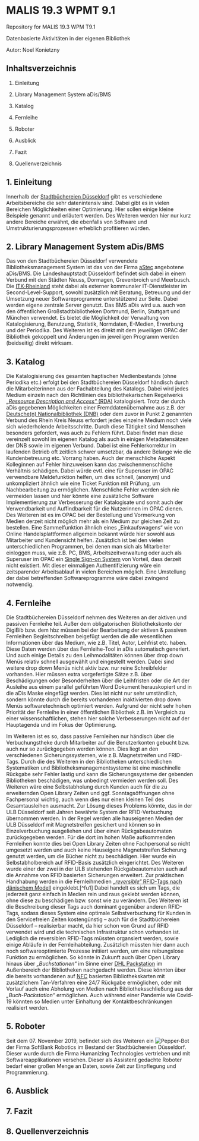 # MALIS 19.3 WPMT 9.1
Repository for MALIS 19.3 WPM T9.1

Datenbasierte Aktivitäten in der eigenen Bibliothek

Autor: Noel Konietzny


## Inhaltsverzeichnis

1. Einleitung

2. Library Management System aDis/BMS

3. Katalog

4. Fernleihe

5. Roboter

6. Ausblick

7. Fazit

8. Quellenverzeichnis


## 1. Einleitung

Innerhalb der [Stadtbüchereien Düsseldorf](https://www.duesseldorf.de/stadtbuechereien/) gibt es verschiedene Arbeitsbereiche die sehr datenintensiv sind. Dabei gibt es in vielen Bereichen Möglichkeiten einer Optimierung. Hier sollen einige kleine Beispiele genannt und erläutert werden. Des Weiteren werden hier nur kurz andere Bereiche erwähnt, die ebenfalls von Software und Umstrukturierungsprozessen erheblich profitieren würden.


## 2. Library Management System aDis/BMS

Das von den Stadtbüchereien Düsseldorf verwendete Bibliotheksmanagement System ist das von der Firma [aStec](https://www.astec.de/) angebotene aDis/BMS. Die Landeshauptstadt Düsseldorf befindet sich dabei in einem Verbund mit den Städten Neuss, Dormagen, Grevenbroich und Meerbusch.  Die [ITK-Rheinland](https://www.itk-rheinland.de/) steht dabei als externer kommunaler IT-Dienstleister im Second-Level-Support, sowohl zusätzlich mit Beratung, Betreuung und der Umsetzung neuer Softwareprogramme unterstützend zur Seite. Dabei werden eigene zentrale Server genutzt. Das BMS aDis wird u.a. auch von den öffentlichen Großstadtbibliotheken Dortmund, Berlin, Stuttgart und München verwendet.
Es bietet die Möglichkeit der Verwaltung von Katalogisierung, Benutzung, Statistik, Normdaten, E-Medien, Erwerbung und der Periodika. Des Weiteren ist es direkt mit dem jeweiligen OPAC der Bibliothek gekoppelt und Änderungen im jeweiligen Programm werden (beidseitig) direkt wirksam.


## 3. Katalog

Die Katalogisierung des gesamten haptischen Medienbestands (ohne Periodika etc.) erfolgt bei den Stadtbüchereien Düsseldorf händisch durch die Mitarbeiterinnen aus der Fachabteilung des Katalogs. Dabei wird jedes Medium einzeln nach den Richtlinien des bibliothekarischen Regelwerks [*„Ressource Description and Access"* (RDA)](https://www.rdatoolkit.org/about) katalogisiert. Trotz der durch aDis gegebenen Möglichkeiten einer Fremddatenübernahme aus z.B. der [Deutsche(n) Nationalbibliothek (DNB)](https://www.dnb.de/DE/Home/home_node.html) oder dem zuvor in Punkt 2 genannten Verbund des Rhein Kreis Neuss erfordert jedes einzelne Medium noch viele sich wiederholende Arbeitsschritte. Durch diese Tätigkeit sind Menschen besonders gefordert, was auch zu Fehlern führt. Dabei findet man diese vereinzelt sowohl im eigenen Katalog als auch in einigen Metadatensätzen der DNB sowie im eigenen Verbund. Dabei ist eine Fehlerkorrektur im laufenden Betrieb oft zeitlich schwer umsetzbar, da andere Belange wie die Kundenbetreuung etc. Vorrang haben. Auch der menschliche Aspekt Kolleginnen auf Fehler hinzuweisen kann das zwischenmenschliche Verhältnis schädigen. Dabei würde evtl. eine für Superuser im OPAC verwendbare Meldefunktion helfen, um dies schnell, (anonym) und unkompliziert ähnlich wie eine Ticket Funktion mit Prüfung, um Nachbearbeitung zu ermöglichen. Menschliche Fehler werden sich nie vermeiden lassen und hier könnte eine zusätzliche Software Implementierung zur Verbesserung der Katalogisate und somit auch der Verwendbarkeit und Auffindbarkeit für die Nutzerinnen im OPAC dienen. Des Weiteren ist es im OPAC bei der Bestellung und Vormerkung von Medien derzeit nicht möglich mehr als ein Medium zur gleichen Zeit zu bestellen. Eine Sammelfunktion ähnlich eines „Einkaufswagens“ wie von Online Handelsplattformen allgemein bekannt würde hier sowohl aus Mitarbeiter und Kundensicht helfen. 
Zusätzlich ist bei den vielen unterschiedlichen Programmen, bei denen man sich als Mitarbeiter einloggen muss, wie z.B. PC, BMS, Arbeitszeitverwaltung oder auch als Superuser im OPAC ein [Single Sign-on System](https://www.computerwoche.de/a/wunderwaffe-sso,3545560) von Vorteil, dass derzeit nicht existiert. Mit dieser einmaligen Authentifizierung wäre ein zeitsparender Arbeitsablauf in vielen Bereichen möglich. Eine Umstellung der dabei betreffenden Softwareprogramme wäre dabei zwingend notwendig.


## 4. Fernleihe

Die Stadtbüchereien Düsseldorf nehmen des Weiteren an der aktiven und passiven Fernleihe teil. Außer dem obligatorischen Bibliothekskonto der DigiBib bzw. dem hbz müssen bei der Bearbeitung der aktiven & passiven Fernleihen Begleitschreiben beigefügt werden die alle wesentlichen Informationen über das Medium, wie z.B. Titel, Autor, Leihfrist etc. haben. Diese Daten werden über das Fernleihe-Tool in aDis automatisch generiert. Und auch einige Details zu den Leihmodalitäten können über drop down Menüs relativ schnell ausgewählt und eingestellt werden. Dabei sind weitere drop down Menüs nicht aktiv bzw. nur reine Schreibfelder vorhanden. Hier müssen extra vorgefertigte Sätze z.B. über Beschädigungen oder Besonderheiten über die Leihfristen oder die Art der Ausleihe aus einem parallel geführten Word Dokument herauskopiert und in die aDis Maske eingefügt werden. Dies ist nicht nur sehr umständlich, sondern könnte durch die bereits vorhandenen inaktivierten drop down Menüs softwaretechnisch optimiert werden. Aufgrund der nicht sehr hohen Priorität der Fernleihe in einer öffentlichen Bibliothek z.B. im Vergleich zu einer wissenschaftlichen, stehen hier solche Verbesserungen nicht auf der Hauptagenda und im Fokus der Optimierung.

Im Weiteren ist es so, dass passive Fernleihen nur händisch über die Verbuchungstheke durch Mitarbeiter auf die Benutzerkonten gebucht bzw. auch nur so zurückgegeben werden können. Dies liegt an den verschiedenen Sicherungssystemen, wie z.B. Magnetstreifen und FRID-Tags. Durch die des Weiteren in den Bibliotheken unterschiedlichen Systematiken und Bibliotheksmanagementsysteme ist eine maschinelle Rückgabe sehr Fehler lastig und kann die Sicherungssysteme der gebenden Bibliotheken beschädigen, was unbedingt vermieden werden soll. Des Weiteren wäre eine Selbstabholung durch Kunden auch für die zu erweiternden Open Library Zeiten und ggf. Sonntagsöffnungen ohne Fachpersonal wichtig, auch wenn dies nur einen kleinen Teil des Gesamtausleihen ausmacht. Zur Lösung dieses Problems könnte, das in der ULB Düsseldorf seit Jahren bewährte System der RFID-Verbuchung übernommen werden. In der Regel werden alle hauseigenen Medien der ULB Düsseldorf mit Magnetstreifen gesichert und können so in Einzelverbuchung ausgeliehen und über einen Rückgabeautomaten zurückgegeben werden. Für die dort im hohen Maße aufkommenden Fernleihen konnte dies bei Open Library Zeiten ohne Fachpersonal so nicht umgesetzt werden und auch keine Hauseigene Magnetstreifen Sicherung genutzt werden, um die Bücher nicht zu beschädigen. Hier wurde ein Selbstabholbereich auf RFID-Basis zusätzlich eingerichtet. Des Weiteren wurde einer der zwei in der ULB stehenden Rückgabeautomaten auch auf die Annahme von RFID basierten Sicherungen erweitert. Zur praktischen Handhabung werden in die Fernleihmedien [*„reversible“* RFID-Tags nach dänischem Modell](https://publiscologne.th-koeln.de/frontdoor/deliver/index/docId/375/file/PB2013_Reymer_RFID.pdf) eingeklebt.[^fu1] Dabei handelt es sich um Tags, die jederzeit ganz einfach in Medien rein und raus geklebt werden können, ohne diese zu beschädigen bzw. sonst wie zu verändern. Des Weiteren ist die Beschreibung dieser Tags auch dominant gegenüber anderen RFID-Tags, sodass dieses System eine optimale Selbstverbuchung für Kunden in den Servicefreien Zeiten kostengünstig – auch für die Stadtbüchereien Düsseldorf – realisierbar macht, da hier schon von Grund auf RFID verwendet wird und die technischen Infrastruktur schon vorhanden ist. Lediglich die reversiblen RFID-Tags müssten organsiert werden, sowie einige Abläufe in der Fernleihabteilung. Zusätzlich müssten hier dann auch noch softwareoptimierte Prozesse initiiert werden, um eine reibungslose Funktion zu ermöglichen. So könnte in Zukunft auch über Open Library hinaus über *„Buchstationen“* im Sinne einer [DHL Packstation](https://www.dhl.de/de/privatkunden/pakete-empfangen/an-einem-abholort-empfangen/packstation-empfang.html?iaid=20200512210646572522f6cc25bd1e) im Außenbereich der Bibliotheken nachgedacht werden. Diese könnten über die bereits vorhandenen auf [NFC](https://www.netzwelt.de/nfc/index.html) basierten Bibliothekskarten mit zusätzlichem Tan-Verfahren eine 24/7 Rückgabe ermöglichen, oder mit Vorlauf auch eine Abholung von Medien nach Bibliotheksschließung aus der *„Buch-Packstation“* ermöglichen. Auch während einer Pandemie wie Covid-19 könnten so Medien unter Einhaltung der Kontaktbeschränkungen realisiert werden.


## 5. Roboter

Seit dem 07. November 2019, befindet sich des Weiteren ein ![Pepper-Bot](https://www.duesseldorf.de/fileadmin/_processed_/7/4/csm_191010pepper_55f6cb49f6.jpg) der Firma SoftBank Robotics im Bestand der Stadtbüchereien Düsseldorf. Dieser wurde durch die Firma Humanizing Technologies vertrieben und mit Softwareapplikationen versehen. Dieser als Assistent gedachte Roboter bedarf einer großen Menge an Daten, sowie Zeit zur Einpflegung und Programmierung.



## 6. Ausblick


## 7. Fazit


## 8. Quellenverzeichnis


